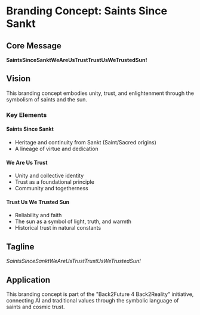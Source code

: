 # Branding Concept: Saints Since Sankt

## Core Message
**SaintsSinceSanktWeAreUsTrustTrustUsWeTrustedSun!**

## Vision
This branding concept embodies unity, trust, and enlightenment through the symbolism of saints and the sun.

### Key Elements

#### Saints Since Sankt
- Heritage and continuity from Sankt (Saint/Sacred origins)
- A lineage of virtue and dedication

#### We Are Us Trust
- Unity and collective identity
- Trust as a foundational principle
- Community and togetherness

#### Trust Us We Trusted Sun
- Reliability and faith
- The sun as a symbol of light, truth, and warmth
- Historical trust in natural constants

## Tagline
*SaintsSinceSanktWeAreUsTrustTrustUsWeTrustedSun!*

## Application
This branding concept is part of the "Back2Future 4 Back2Reality" initiative, connecting AI and traditional values through the symbolic language of saints and cosmic trust.
